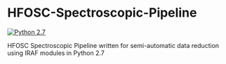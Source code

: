 
# HFOSC-Spectroscopic-Pipeline


[![Python 2.7](https://img.shields.io/badge/python-2.7-blue.svg)](https://www.python.org/downloads/release/python-271/)
        
HFOSC Spectroscopic Pipeline written for semi-automatic data reduction using IRAF modules in Python 2.7
